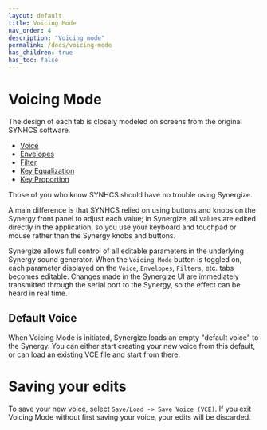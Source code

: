 ```yaml
---
layout: default
title: Voicing Mode
nav_order: 4
description: "Voicing mode"
permalink: /docs/voicing-mode
has_children: true
has_toc: false
---
```


# Voicing Mode

The design of each tab is closely modeled on screens from the original
SYNHCS software.

* [Voice](voicing-voice.md)
* [Envelopes](voicing-envs.md)
* [Filter](voicing-filters.md)
* [Key Equalization](voicing-keyeq.md)
* [Key Proportion](voicing-keyprop.md)

Those of you who know SYNHCS should have no trouble
using Synergize. 

A main difference is that SYNHCS relied on using buttons and knobs on
the Synergy front panel to adjust each value; in Synergize, all values
are edited directly in the application, so you use your keyboard and
touchpad or mouse rather than the Synergy knobs and buttons. 
     
Synergize allows full control of all editable parameters in the
underlying Synergy sound generator.  When the `Voicing Mode` button is
toggled on, each parameter displayed on the `Voice`, `Envelopes`,
`Filters`, etc. tabs becomes editable.  Changes made in the Synergize UI
are immediately transmitted through the serial port to the Synergy, so
the effect can be heard in real time.

## Default Voice

When Voicing Mode is initiated, Synergize loads an empty "default
voice" to the Synergy.  You can either start creating your new voice
from this default, or can load an existing VCE file and start from
there.

# Saving your edits

To save your new voice, select `Save/Load -> Save Voice (VCE)`.  If
you exit Voicing Mode without first saving your voice, your edits will
be discarded.
